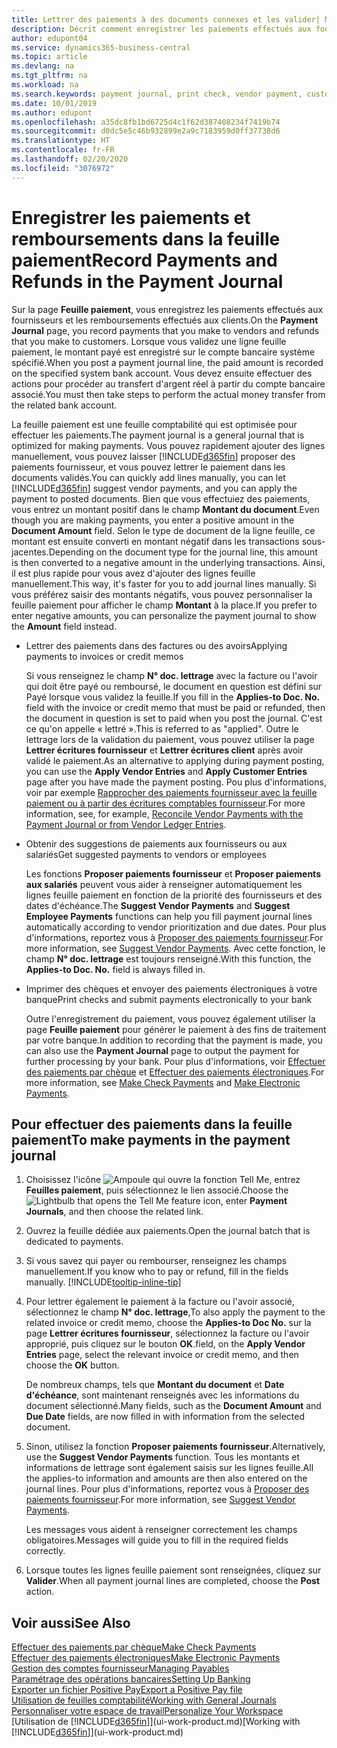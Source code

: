 ```yaml
---
title: Lettrer des paiements à des documents connexes et les valider| Microsoft Docs
description: Décrit comment enregistrer les paiements effectués aux fournisseurs et les remboursements effectués aux clients.
author: edupont04
ms.service: dynamics365-business-central
ms.topic: article
ms.devlang: na
ms.tgt_pltfrm: na
ms.workload: na
ms.search.keywords: payment journal, print check, vendor payment, customer refund, creditor, debt, balance due, AP
ms.date: 10/01/2019
ms.author: edupont
ms.openlocfilehash: a35dc8fb1bd6725d4c1f62d387408234f7419b74
ms.sourcegitcommit: d0dc5e5c46b932899e2a9c7183959d0ff37738d6
ms.translationtype: HT
ms.contentlocale: fr-FR
ms.lasthandoff: 02/20/2020
ms.locfileid: "3076972"
---
```

# <a name="record-payments-and-refunds-in-the-payment-journal"></a><span data-ttu-id="14d22-103">Enregistrer les paiements et remboursements dans la feuille paiement</span><span class="sxs-lookup"><span data-stu-id="14d22-103">Record Payments and Refunds in the Payment Journal</span></span>

<span data-ttu-id="14d22-104">Sur la page **Feuille paiement**, vous enregistrez les paiements effectués aux fournisseurs et les remboursements effectués aux clients.</span><span class="sxs-lookup"><span data-stu-id="14d22-104">On the **Payment Journal** page, you record payments that you make to vendors and refunds that you make to customers.</span></span> <span data-ttu-id="14d22-105">Lorsque vous validez une ligne feuille paiement, le montant payé est enregistré sur le compte bancaire système spécifié.</span><span class="sxs-lookup"><span data-stu-id="14d22-105">When you post a payment journal line, the paid amount is recorded on the specified system bank account.</span></span> <span data-ttu-id="14d22-106">Vous devez ensuite effectuer des actions pour procéder au transfert d'argent réel à partir du compte bancaire associé.</span><span class="sxs-lookup"><span data-stu-id="14d22-106">You must then take steps to perform the actual money transfer from the related bank account.</span></span>  

<span data-ttu-id="14d22-107">La feuille paiement est une feuille comptabilité qui est optimisée pour effectuer les paiements.</span><span class="sxs-lookup"><span data-stu-id="14d22-107">The payment journal is a general journal that is optimized for making payments.</span></span> <span data-ttu-id="14d22-108">Vous pouvez rapidement ajouter des lignes manuellement, vous pouvez laisser [!INCLUDE[d365fin](includes/d365fin_md.md)] proposer des paiements fournisseur, et vous pouvez lettrer le paiement dans les documents validés.</span><span class="sxs-lookup"><span data-stu-id="14d22-108">You can quickly add lines manually, you can let [!INCLUDE[d365fin](includes/d365fin_md.md)] suggest vendor payments, and you can apply the payment to posted documents.</span></span> <span data-ttu-id="14d22-109">Bien que vous effectuiez des paiements, vous entrez un montant positif dans le champ **Montant du document**.</span><span class="sxs-lookup"><span data-stu-id="14d22-109">Even though you are making payments, you enter a positive amount in the **Document Amount** field.</span></span> <span data-ttu-id="14d22-110">Selon le type de document de la ligne feuille, ce montant est ensuite converti en montant négatif dans les transactions sous-jacentes.</span><span class="sxs-lookup"><span data-stu-id="14d22-110">Depending on the document type for the journal line, this amount is then converted to a negative amount in the underlying transactions.</span></span> <span data-ttu-id="14d22-111">Ainsi, il est plus rapide pour vous avez d'ajouter des lignes feuille manuellement.</span><span class="sxs-lookup"><span data-stu-id="14d22-111">This way, it's faster for you to add journal lines manually.</span></span> <span data-ttu-id="14d22-112">Si vous préférez saisir des montants négatifs, vous pouvez personnaliser la feuille paiement pour afficher le champ **Montant** à la place.</span><span class="sxs-lookup"><span data-stu-id="14d22-112">If you prefer to enter negative amounts, you can personalize the payment journal to show the **Amount** field instead.</span></span>  

- <span data-ttu-id="14d22-113">Lettrer des paiements dans des factures ou des avoirs</span><span class="sxs-lookup"><span data-stu-id="14d22-113">Applying payments to invoices or credit memos</span></span>

    <span data-ttu-id="14d22-114">Si vous renseignez le champ **N° doc. lettrage** avec la facture ou l'avoir qui doit être payé ou remboursé, le document en question est défini sur Payé lorsque vous validez la feuille.</span><span class="sxs-lookup"><span data-stu-id="14d22-114">If you fill in the **Applies-to Doc. No.** field with the invoice or credit memo that must be paid or refunded, then the document in question is set to paid when you post the journal.</span></span> <span data-ttu-id="14d22-115">C'est ce qu'on appelle « lettré ».</span><span class="sxs-lookup"><span data-stu-id="14d22-115">This is referred to as "applied".</span></span> <span data-ttu-id="14d22-116">Outre le lettrage lors de la validation du paiement, vous pouvez utiliser la page **Lettrer écritures fournisseur** et **Lettrer écritures client** après avoir validé le paiement.</span><span class="sxs-lookup"><span data-stu-id="14d22-116">As an alternative to applying during payment posting, you can use the **Apply Vendor Entries** and **Apply Customer Entries** page after you have made the payment posting.</span></span> <span data-ttu-id="14d22-117">Pou plus d'informations, voir par exemple [Rapprocher des paiements fournisseur avec la feuille paiement ou à partir des écritures comptables fournisseur](payables-how-apply-purchase-transactions-manually.md).</span><span class="sxs-lookup"><span data-stu-id="14d22-117">For more information, see, for example, [Reconcile Vendor Payments with the Payment Journal or from Vendor Ledger Entries](payables-how-apply-purchase-transactions-manually.md).</span></span>  

- <span data-ttu-id="14d22-118">Obtenir des suggestions de paiements aux fournisseurs ou aux salariés</span><span class="sxs-lookup"><span data-stu-id="14d22-118">Get suggested payments to vendors or employees</span></span>

    <span data-ttu-id="14d22-119">Les fonctions **Proposer paiements fournisseur** et **Proposer paiements aux salariés** peuvent vous aider à renseigner automatiquement les lignes feuille paiement en fonction de la priorité des fournisseurs et des dates d'échéance.</span><span class="sxs-lookup"><span data-stu-id="14d22-119">The **Suggest Vendor Payments** and **Suggest Employee Payments** functions can help you fill payment journal lines automatically according to vendor prioritization and due dates.</span></span> <span data-ttu-id="14d22-120">Pour plus d'informations, reportez vous à [Proposer des paiements fournisseur](payables-how-suggest-vendor-payments.md).</span><span class="sxs-lookup"><span data-stu-id="14d22-120">For more information, see [Suggest Vendor Payments](payables-how-suggest-vendor-payments.md).</span></span> <span data-ttu-id="14d22-121">Avec cette fonction, le champ **N° doc. lettrage** est toujours renseigné.</span><span class="sxs-lookup"><span data-stu-id="14d22-121">With this function, the **Applies-to Doc. No.** field is always filled in.</span></span>  

- <span data-ttu-id="14d22-122">Imprimer des chèques et envoyer des paiements électroniques à votre banque</span><span class="sxs-lookup"><span data-stu-id="14d22-122">Print checks and submit payments electronically to your bank</span></span>

    <span data-ttu-id="14d22-123">Outre l'enregistrement du paiement, vous pouvez également utiliser la page **Feuille paiement** pour générer le paiement à des fins de traitement par votre banque.</span><span class="sxs-lookup"><span data-stu-id="14d22-123">In addition to recording that the payment is made, you can also use the **Payment Journal** page to output the payment for further processing by your bank.</span></span> <span data-ttu-id="14d22-124">Pour plus d'informations, voir [Effectuer des paiements par chèque](payables-how-work-checks.md) et [Effectuer des paiements électroniques](finance-make-payments-with-bank-data-conversion-service-or-sepa-credit-transfer.md#exporting-payments-to-a-bank-file).</span><span class="sxs-lookup"><span data-stu-id="14d22-124">For more information, see [Make Check Payments](payables-how-work-checks.md) and [Make Electronic Payments](finance-make-payments-with-bank-data-conversion-service-or-sepa-credit-transfer.md#exporting-payments-to-a-bank-file).</span></span>  

## <a name="to-make-payments-in-the-payment-journal"></a><span data-ttu-id="14d22-125">Pour effectuer des paiements dans la feuille paiement</span><span class="sxs-lookup"><span data-stu-id="14d22-125">To make payments in the payment journal</span></span>

1. <span data-ttu-id="14d22-126">Choisissez l'icône ![Ampoule qui ouvre la fonction Tell Me](media/ui-search/search_small.png "Dites-moi ce que vous voulez faire"), entrez **Feuilles paiement**, puis sélectionnez le lien associé.</span><span class="sxs-lookup"><span data-stu-id="14d22-126">Choose the ![Lightbulb that opens the Tell Me feature](media/ui-search/search_small.png "Tell me what you want to do") icon, enter **Payment Journals**, and then choose the related link.</span></span>
2. <span data-ttu-id="14d22-127">Ouvrez la feuille dédiée aux paiements.</span><span class="sxs-lookup"><span data-stu-id="14d22-127">Open the journal batch that is dedicated to payments.</span></span>
3. <span data-ttu-id="14d22-128">Si vous savez qui payer ou rembourser, renseignez les champs manuellement.</span><span class="sxs-lookup"><span data-stu-id="14d22-128">If you know who to pay or refund, fill in the fields manually.</span></span> [!INCLUDE[tooltip-inline-tip](includes/tooltip-inline-tip_md.md)]
4. <span data-ttu-id="14d22-129">Pour lettrer également le paiement à la facture ou l'avoir associé, sélectionnez le champ **N° doc. lettrage**,</span><span class="sxs-lookup"><span data-stu-id="14d22-129">To also apply the payment to the related invoice or credit memo, choose the **Applies-to Doc No.**</span></span> <span data-ttu-id="14d22-130">sur la page **Lettrer écritures fournisseur**, sélectionnez la facture ou l'avoir approprié, puis cliquez sur le bouton **OK**.</span><span class="sxs-lookup"><span data-stu-id="14d22-130">field, on the **Apply Vendor Entries** page, select the relevant invoice or credit memo, and then choose the **OK** button.</span></span>

    <span data-ttu-id="14d22-131">De nombreux champs, tels que **Montant du document** et **Date d'échéance**, sont maintenant renseignés avec les informations du document sélectionné.</span><span class="sxs-lookup"><span data-stu-id="14d22-131">Many fields, such as the **Document Amount** and **Due Date** fields, are now filled in with information from the selected document.</span></span>
5. <span data-ttu-id="14d22-132">Sinon, utilisez la fonction **Proposer paiements fournisseur**.</span><span class="sxs-lookup"><span data-stu-id="14d22-132">Alternatively, use the **Suggest Vendor Payments** function.</span></span> <span data-ttu-id="14d22-133">Tous les montants et informations de lettrage sont également saisis sur les lignes feuille.</span><span class="sxs-lookup"><span data-stu-id="14d22-133">All the applies-to information and amounts are then also entered on the journal lines.</span></span> <span data-ttu-id="14d22-134">Pour plus d'informations, reportez vous à [Proposer des paiements fournisseur](payables-how-suggest-vendor-payments.md).</span><span class="sxs-lookup"><span data-stu-id="14d22-134">For more information, see [Suggest Vendor Payments](payables-how-suggest-vendor-payments.md).</span></span>

    <span data-ttu-id="14d22-135">Les messages vous aident à renseigner correctement les champs obligatoires.</span><span class="sxs-lookup"><span data-stu-id="14d22-135">Messages will guide you to fill in the required fields correctly.</span></span>
6.  <span data-ttu-id="14d22-136">Lorsque toutes les lignes feuille paiement sont renseignées, cliquez sur **Valider**.</span><span class="sxs-lookup"><span data-stu-id="14d22-136">When all payment journal lines are completed, choose the **Post** action.</span></span>

## <a name="see-also"></a><span data-ttu-id="14d22-137">Voir aussi</span><span class="sxs-lookup"><span data-stu-id="14d22-137">See Also</span></span>
[<span data-ttu-id="14d22-138">Effectuer des paiements par chèque</span><span class="sxs-lookup"><span data-stu-id="14d22-138">Make Check Payments</span></span>](payables-how-work-checks.md)  
[<span data-ttu-id="14d22-139">Effectuer des paiements électroniques</span><span class="sxs-lookup"><span data-stu-id="14d22-139">Make Electronic Payments</span></span>](finance-make-payments-with-bank-data-conversion-service-or-sepa-credit-transfer.md#exporting-payments-to-a-bank-file)  
[<span data-ttu-id="14d22-140">Gestion des comptes fournisseur</span><span class="sxs-lookup"><span data-stu-id="14d22-140">Managing Payables</span></span>](payables-manage-payables.md)  
[<span data-ttu-id="14d22-141">Paramétrage des opérations bancaires</span><span class="sxs-lookup"><span data-stu-id="14d22-141">Setting Up Banking</span></span>](bank-setup-banking.md)  
[<span data-ttu-id="14d22-142">Exporter un fichier Positive Pay</span><span class="sxs-lookup"><span data-stu-id="14d22-142">Export a Positive Pay file</span></span>](finance-how-positive-pay.md)  
[<span data-ttu-id="14d22-143">Utilisation de feuilles comptabilité</span><span class="sxs-lookup"><span data-stu-id="14d22-143">Working with General Journals</span></span>](ui-work-general-journals.md)  
[<span data-ttu-id="14d22-144">Personnaliser votre espace de travail</span><span class="sxs-lookup"><span data-stu-id="14d22-144">Personalize Your Workspace</span></span>](ui-personalization-user.md)  
<span data-ttu-id="14d22-145">[Utilisation de [!INCLUDE[d365fin](includes/d365fin_md.md)]](ui-work-product.md)</span><span class="sxs-lookup"><span data-stu-id="14d22-145">[Working with [!INCLUDE[d365fin](includes/d365fin_md.md)]](ui-work-product.md)</span></span>  
